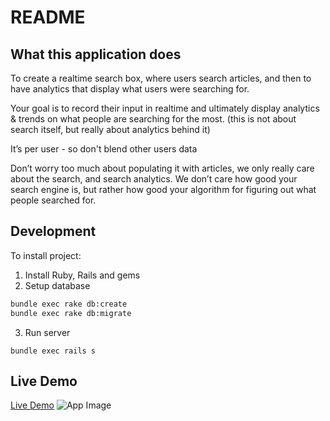 # README

## What this application does

To create a realtime search box, where users search articles, and then to have analytics that display what users were searching for.

Your goal is to record their input in realtime and ultimately display analytics & trends on what people are searching for the most. (this is not about search itself, but really about analytics behind it)

It’s per user - so don't blend other users data

Don’t worry too much about populating it with articles, we only really care about the search, and search analytics. We don’t care how good your search engine is, but rather how good your algorithm for figuring out what people searched for.


## Development

To install project:
1) Install Ruby, Rails and gems
2) Setup database

```bash
bundle exec rake db:create
bundle exec rake db:migrate
```

3) Run server

```
bundle exec rails s
```

## Live Demo
[Live Demo](https://search-analytics.herokuapp.com/)
![App Image](https://media.giphy.com/media/vFKqnCdLPNOKc/giphy.gif)
